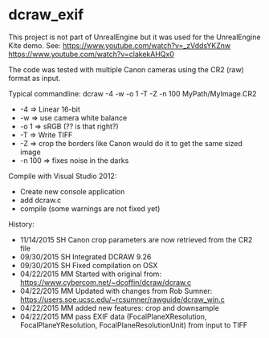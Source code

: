 # dcraw_exif
This project is not part of UnrealEngine but it was used for the UnrealEngine Kite demo. See:
  https://www.youtube.com/watch?v=_zVddsYKZnw
  https://www.youtube.com/watch?v=clakekAHQx0

The code was tested with multiple Canon cameras using the CR2 (raw) format as input.

Typical commandline:
  dcraw -4 -w -o 1 -T -Z -n 100 MyPath/MyImage.CR2

* -4 => Linear 16-bit
* -w => use camera white balance
* -o 1 => sRGB (?? is that right?)
* -T => Write TIFF
* -Z => crop the borders like Canon would do it to get the same sized image
* -n 100 => fixes noise in the darks

Compile with Visual Studio 2012:
* Create new console application
* add dcraw.c
* compile (some warnings are not fixed yet)

History:
* 11/14/2015 SH Canon crop parameters are now retrieved from the CR2 file
* 09/30/2015 SH Integrated DCRAW 9.26
* 09/30/2015 SH Fixed compilation on OSX
* 04/22/2015 MM Started with original from: https://www.cybercom.net/~dcoffin/dcraw/dcraw.c
* 04/22/2015 MM Updated with changes from Rob Sumner: https://users.soe.ucsc.edu/~rcsumner/rawguide/dcraw_win.c
* 04/22/2015 MM added new features: crop and downsample
* 04/22/2015 MM pass EXIF data (FocalPlaneXResolution, FocalPlaneYResolution, FocalPlaneResolutionUnit) from input to TIFF



